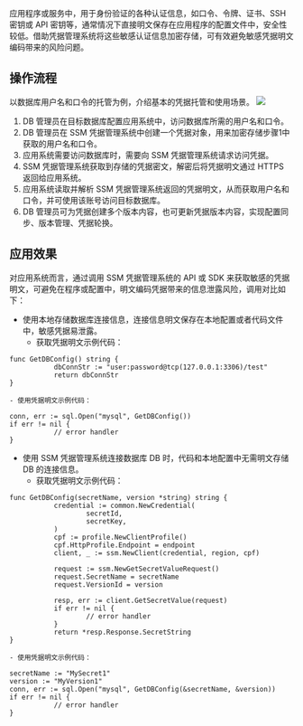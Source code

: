 应用程序或服务中，用于身份验证的各种认证信息，如口令、令牌、证书、SSH 密钥或 API 密钥等，通常情况下直接明文保存在应用程序的配置文件中，安全性较低。借助凭据管理系统将这些敏感认证信息加密存储，可有效避免敏感凭据明文编码带来的风险问题。
## 操作流程
以数据库用户名和口令的托管为例，介绍基本的凭据托管和使用场景。
![](https://main.qcloudimg.com/raw/6775722744c13cc4da50091c901a019c.png)
1. DB 管理员在目标数据库配置应用系统中，访问数据库所需的用户名和口令。
2. DB 管理员在 SSM 凭据管理系统中创建一个凭据对象，用来加密存储步骤1中获取的用户名和口令。
3. 应用系统需要访问数据库时，需要向 SSM 凭据管理系统请求访问凭据。
4. SSM 凭据管理系统获取到存储的凭据密文，解密后将凭据明文通过 HTTPS 返回给应用系统。
5. 应用系统读取并解析 SSM 凭据管理系统返回的凭据明文，从而获取用户名和口令，并可使用该账号访问目标数据库。
6. DB 管理员可为凭据创建多个版本内容，也可更新凭据版本内容，实现配置同步、版本管理、凭据轮换。

## 应用效果
对应用系统而言，通过调用 SSM 凭据管理系统的 API 或 SDK 来获取敏感的凭据明文，可避免在程序或配置中，明文编码凭据带来的信息泄露风险，调用对比如下：
- 使用本地存储数据库连接信息，连接信息明文保存在本地配置或者代码文件中，敏感凭据易泄露。
	- 获取凭据明文示例代码：
```
func GetDBConfig() string {
	       dbConnStr := "user:password@tcp(127.0.0.1:3306)/test"
	       return dbConnStr
}
```
	- 使用凭据明文示例代码：
```
conn, err := sql.Open("mysql", GetDBConfig())
if err != nil {
           // error handler
}
```
- 使用 SSM 凭据管理系统连接数据库 DB 时，代码和本地配置中无需明文存储 DB 的连接信息。
	- 获取凭据明文示例代码：
```
func GetDBConfig(secretName, version *string) string {
	       credential := common.NewCredential(
	       	       secretId,
	       	       secretKey,
	       )
	       cpf := profile.NewClientProfile()
	       cpf.HttpProfile.Endpoint = endpoint
	       client, _ := ssm.NewClient(credential, region, cpf)
				 
	       request := ssm.NewGetSecretValueRequest()
	       request.SecretName = secretName
	       request.VersionId = version
				 
	       resp, err := client.GetSecretValue(request)
	       if err != nil {
	       	       // error handler
	       }
	       return *resp.Response.SecretString
}
```
	- 使用凭据明文示例代码：
```
secretName := "MySecret1"
version := "MyVersion1"
conn, err := sql.Open("mysql", GetDBConfig(&secretName, &version))
if err != nil {
	       // error handler
}
```
